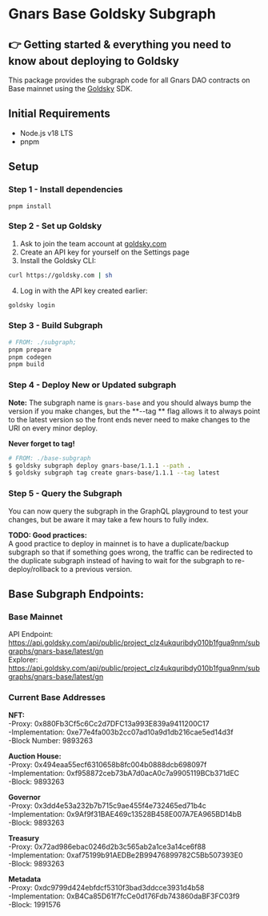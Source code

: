 # Gnars Base Goldsky Subgraph

## 👉 Getting started & everything you need to know about deploying to Goldsky

This package provides the subgraph code for all Gnars DAO contracts on Base mainnet using
the [Goldsky](https://goldsky.com/) SDK.

## Initial Requirements

- Node.js v18 LTS
- pnpm

## Setup

### Step 1 - Install dependencies

`pnpm install`

### Step 2 - Set up Goldsky

1. Ask to join the team account at [goldsky.com](https://goldsky.com)
2. Create an API key for yourself on the Settings page
3. Install the Goldsky CLI:

```bash
curl https://goldsky.com | sh  
```  

4. Log in with the API key created earlier:

```bash
goldsky login
```

### Step 3 - Build Subgraph

```bash
# FROM: ./subgraph;
pnpm prepare
pnpm codegen
pnpm build
```

### Step 4 - Deploy New or Updated subgraph

**Note:** The subgraph name is `gnars-base` and you should always bump the version if you make changes, but the **--tag
**
flag allows it to always point to the latest version so the front ends never need to make changes to the URI on every
minor
deploy.

**Never forget to tag!**

```bash
# FROM: ./base-subgraph
$ goldsky subgraph deploy gnars-base/1.1.1 --path .        
$ goldsky subgraph tag create gnars-base/1.1.1 --tag latest
```

### Step 5 - Query the Subgraph

You can now query the subgraph in the GraphQL playground to test your changes, but be aware it may take a few hours to
fully index.

**TODO: Good practices:**  
A good practice to deploy in mainnet is to have a duplicate/backup subgraph so that if something goes wrong, the
traffic can be redirected to the duplicate subgraph instead of having to wait for the subgraph to re-deploy/rollback to
a previous version.

## Base Subgraph Endpoints:

### Base Mainnet
API Endpoint: https://api.goldsky.com/api/public/project_clz4ukquribdy010b1fgua9nm/subgraphs/gnars-base/latest/gn  
Explorer: https://api.goldsky.com/api/public/project_clz4ukquribdy010b1fgua9nm/subgraphs/gnars-base/latest/gn

### Current Base Addresses

**NFT:**  
-Proxy: 0x880Fb3Cf5c6Cc2d7DFC13a993E839a9411200C17  
-Implementation: 0xe77e4fa003b2cc07ad10a9d1db216cae5ed14d3f  
-Block Number: 9893263

**Auction House:**  
-Proxy: 0x494eaa55ecf6310658b8fc004b0888dcb698097f  
-Implementation: 0xf958872ceb73bA7d0acA0c7a9905119BCb371dEC   
-Block: 9893263  

**Governor**  
-Proxy: 0x3dd4e53a232b7b715c9ae455f4e732465ed71b4c  
-Implementation: 0x9Af9f31BAE469c13528B458E007A7EA965BD14bB  
-Block: 9893263  

**Treasury**  
-Proxy: 0x72ad986ebac0246d2b3c565ab2a1ce3a14ce6f88  
-Implementation: 0xaf75199b91AEDBe2B99476899782C5Bb507393E0  
-Block: 9893263  

**Metadata**  
-Proxy: 0xdc9799d424ebfdcf5310f3bad3ddcce3931d4b58  
-Implementation: 0xB4Ca85D61f7fcCe0d176Fdb743860daBF3FC03f9  
-Block: 1991576  